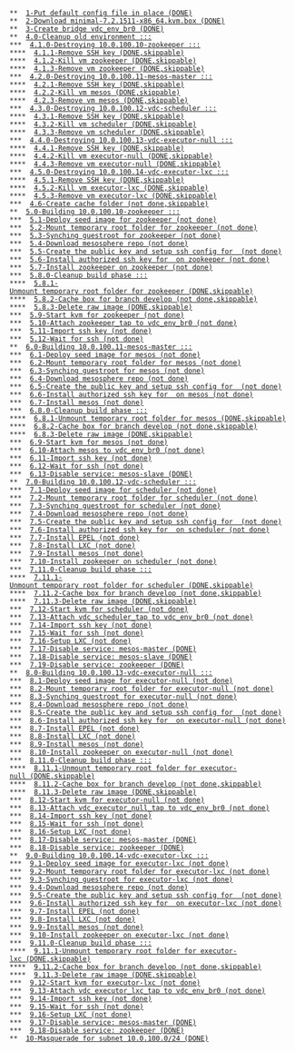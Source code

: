 <code>&#42;&#42;&nbsp;&nbsp;<a href="/./ind-steps/common.source#L45">1-Put&nbsp;default&nbsp;config&nbsp;file&nbsp;in&nbsp;place&nbsp;(DONE)</a></code><br>
<code>&#42;&#42;&nbsp;&nbsp;<a href="/./ind-steps/common.source#L35">2-Download&nbsp;minimal-7.2.1511-x86_64.kvm.box&nbsp;(DONE)</a></code><br>
<code>&#42;&#42;&nbsp;&nbsp;<a href="/./ind-steps/common.source#L9">3-Create&nbsp;bridge&nbsp;vdc_env_br0&nbsp;(DONE)</a></code><br>
<code>&#42;&#42;&nbsp;&nbsp;<a href="/./build.sh#L30">4.0-Cleanup&nbsp;old&nbsp;environment&nbsp;:::</a></code><br>
<code>&#42;&#42;&#42;&nbsp;&nbsp;<a href="/./build.sh#L35">4.1.0-Destroying&nbsp;10.0.100.10-zookeeper&nbsp;:::</a></code><br>
<code>&#42;&#42;&#42;&#42;&nbsp;&nbsp;<a href="/./ind-steps/step-box/common.source#L29">4.1.1-Remove&nbsp;SSH&nbsp;key&nbsp;(DONE,skippable)</a></code><br>
<code>&#42;&#42;&#42;&#42;&nbsp;&nbsp;<a href="/./ind-steps/step-box/common.source#L19">4.1.2-Kill&nbsp;vm&nbsp;zookeeper&nbsp;(DONE,skippable)</a></code><br>
<code>&#42;&#42;&#42;&#42;&nbsp;&nbsp;<a href="/./ind-steps/step-box/common.source#L36">4.1.3-Remove&nbsp;vm&nbsp;zookeeper&nbsp;(DONE,skippable)</a></code><br>
<code>&#42;&#42;&#42;&nbsp;&nbsp;<a href="/./build.sh#L35">4.2.0-Destroying&nbsp;10.0.100.11-mesos-master&nbsp;:::</a></code><br>
<code>&#42;&#42;&#42;&#42;&nbsp;&nbsp;<a href="/./ind-steps/step-box/common.source#L29">4.2.1-Remove&nbsp;SSH&nbsp;key&nbsp;(DONE,skippable)</a></code><br>
<code>&#42;&#42;&#42;&#42;&nbsp;&nbsp;<a href="/./ind-steps/step-box/common.source#L19">4.2.2-Kill&nbsp;vm&nbsp;mesos&nbsp;(DONE,skippable)</a></code><br>
<code>&#42;&#42;&#42;&#42;&nbsp;&nbsp;<a href="/./ind-steps/step-box/common.source#L36">4.2.3-Remove&nbsp;vm&nbsp;mesos&nbsp;(DONE,skippable)</a></code><br>
<code>&#42;&#42;&#42;&nbsp;&nbsp;<a href="/./build.sh#L35">4.3.0-Destroying&nbsp;10.0.100.12-vdc-scheduler&nbsp;:::</a></code><br>
<code>&#42;&#42;&#42;&#42;&nbsp;&nbsp;<a href="/./ind-steps/step-box/common.source#L29">4.3.1-Remove&nbsp;SSH&nbsp;key&nbsp;(DONE,skippable)</a></code><br>
<code>&#42;&#42;&#42;&#42;&nbsp;&nbsp;<a href="/./ind-steps/step-box/common.source#L19">4.3.2-Kill&nbsp;vm&nbsp;scheduler&nbsp;(DONE,skippable)</a></code><br>
<code>&#42;&#42;&#42;&#42;&nbsp;&nbsp;<a href="/./ind-steps/step-box/common.source#L36">4.3.3-Remove&nbsp;vm&nbsp;scheduler&nbsp;(DONE,skippable)</a></code><br>
<code>&#42;&#42;&#42;&nbsp;&nbsp;<a href="/./build.sh#L35">4.4.0-Destroying&nbsp;10.0.100.13-vdc-executor-null&nbsp;:::</a></code><br>
<code>&#42;&#42;&#42;&#42;&nbsp;&nbsp;<a href="/./ind-steps/step-box/common.source#L29">4.4.1-Remove&nbsp;SSH&nbsp;key&nbsp;(DONE,skippable)</a></code><br>
<code>&#42;&#42;&#42;&#42;&nbsp;&nbsp;<a href="/./ind-steps/step-box/common.source#L19">4.4.2-Kill&nbsp;vm&nbsp;executor-null&nbsp;(DONE,skippable)</a></code><br>
<code>&#42;&#42;&#42;&#42;&nbsp;&nbsp;<a href="/./ind-steps/step-box/common.source#L36">4.4.3-Remove&nbsp;vm&nbsp;executor-null&nbsp;(DONE,skippable)</a></code><br>
<code>&#42;&#42;&#42;&nbsp;&nbsp;<a href="/./build.sh#L35">4.5.0-Destroying&nbsp;10.0.100.14-vdc-executor-lxc&nbsp;:::</a></code><br>
<code>&#42;&#42;&#42;&#42;&nbsp;&nbsp;<a href="/./ind-steps/step-box/common.source#L29">4.5.1-Remove&nbsp;SSH&nbsp;key&nbsp;(DONE,skippable)</a></code><br>
<code>&#42;&#42;&#42;&#42;&nbsp;&nbsp;<a href="/./ind-steps/step-box/common.source#L19">4.5.2-Kill&nbsp;vm&nbsp;executor-lxc&nbsp;(DONE,skippable)</a></code><br>
<code>&#42;&#42;&#42;&#42;&nbsp;&nbsp;<a href="/./ind-steps/step-box/common.source#L36">4.5.3-Remove&nbsp;vm&nbsp;executor-lxc&nbsp;(DONE,skippable)</a></code><br>
<code>&#42;&#42;&#42;&nbsp;&nbsp;<a href="/./build.sh#L43">4.6-Create&nbsp;cache&nbsp;folder&nbsp;(not&nbsp;done,skippable)</a></code><br>
<code>&#42;&#42;&nbsp;&nbsp;<a href="/./build.sh#L60">5.0-Building&nbsp;10.0.100.10-zookeeper&nbsp;:::</a></code><br>
<code>&#42;&#42;&#42;&nbsp;&nbsp;<a href="/./ind-steps/step-box/init.sh#L7">5.1-Deploy&nbsp;seed&nbsp;image&nbsp;for&nbsp;zookeeper&nbsp;(not&nbsp;done)</a></code><br>
<code>&#42;&#42;&#42;&nbsp;&nbsp;<a href="/./ind-steps/step-box/init.sh#L15">5.2-Mount&nbsp;temporary&nbsp;root&nbsp;folder&nbsp;for&nbsp;zookeeper&nbsp;(not&nbsp;done)</a></code><br>
<code>&#42;&#42;&#42;&nbsp;&nbsp;<a href="/./ind-steps/step-box/init.sh#L27">5.3-Synching&nbsp;guestroot&nbsp;for&nbsp;zookeeper&nbsp;(not&nbsp;done)</a></code><br>
<code>&#42;&#42;&#42;&nbsp;&nbsp;<a href="/./ind-steps/step-mesosphere/init.sh#L3">5.4-Download&nbsp;mesosphere&nbsp;repo&nbsp;(not&nbsp;done)</a></code><br>
<code>&#42;&#42;&#42;&nbsp;&nbsp;<a href="/./ind-steps/step-ssh/install.sh#L4">5.5-Create&nbsp;the&nbsp;public&nbsp;key&nbsp;and&nbsp;setup&nbsp;ssh&nbsp;config&nbsp;for&nbsp;&nbsp;(not&nbsp;done)</a></code><br>
<code>&#42;&#42;&#42;&nbsp;&nbsp;<a href="/./ind-steps/step-ssh/install.sh#L13">5.6-Install&nbsp;authorized&nbsp;ssh&nbsp;key&nbsp;for&nbsp;&nbsp;on&nbsp;zookeeper&nbsp;(not&nbsp;done)</a></code><br>
<code>&#42;&#42;&#42;&nbsp;&nbsp;<a href="/./ind-steps/step-zookeeper/install.sh#L2">5.7-Install&nbsp;zookeeper&nbsp;on&nbsp;zookeeper&nbsp;(not&nbsp;done)</a></code><br>
<code>&#42;&#42;&#42;&nbsp;&nbsp;<a href="/./ind-steps/step-box/boot.sh#L4">5.8.0-Cleanup&nbsp;build&nbsp;phase&nbsp;:::</a></code><br>
<code>&#42;&#42;&#42;&#42;&nbsp;&nbsp;<a href="/./ind-steps/step-box/common.source#L47">5.8.1-Unmount&nbsp;temporary&nbsp;root&nbsp;folder&nbsp;for&nbsp;zookeeper&nbsp;(DONE,skippable)</a></code><br>
<code>&#42;&#42;&#42;&#42;&nbsp;&nbsp;<a href="/./ind-steps/step-box/boot.sh#L9">5.8.2-Cache&nbsp;box&nbsp;for&nbsp;branch&nbsp;develop&nbsp;(not&nbsp;done,skippable)</a></code><br>
<code>&#42;&#42;&#42;&#42;&nbsp;&nbsp;<a href="/./ind-steps/step-box/boot.sh#L16">5.8.3-Delete&nbsp;raw&nbsp;image&nbsp;(DONE,skippable)</a></code><br>
<code>&#42;&#42;&#42;&nbsp;&nbsp;<a href="/./ind-steps/step-box/boot.sh#L24">5.9-Start&nbsp;kvm&nbsp;for&nbsp;zookeeper&nbsp;(not&nbsp;done)</a></code><br>
<code>&#42;&#42;&#42;&nbsp;&nbsp;<a href="/./ind-steps/step-box/boot.sh#L56">5.10-Attach&nbsp;zookeeper_tap&nbsp;to&nbsp;vdc_env_br0&nbsp;(not&nbsp;done)</a></code><br>
<code>&#42;&#42;&#42;&nbsp;&nbsp;<a href="/./ind-steps/step-ssh/boot.sh#L4">5.11-Import&nbsp;ssh&nbsp;key&nbsp;(not&nbsp;done)</a></code><br>
<code>&#42;&#42;&#42;&nbsp;&nbsp;<a href="/./ind-steps/step-ssh/boot.sh#L12">5.12-Wait&nbsp;for&nbsp;ssh&nbsp;(not&nbsp;done)</a></code><br>
<code>&#42;&#42;&nbsp;&nbsp;<a href="/./build.sh#L60">6.0-Building&nbsp;10.0.100.11-mesos-master&nbsp;:::</a></code><br>
<code>&#42;&#42;&#42;&nbsp;&nbsp;<a href="/./ind-steps/step-box/init.sh#L7">6.1-Deploy&nbsp;seed&nbsp;image&nbsp;for&nbsp;mesos&nbsp;(not&nbsp;done)</a></code><br>
<code>&#42;&#42;&#42;&nbsp;&nbsp;<a href="/./ind-steps/step-box/init.sh#L15">6.2-Mount&nbsp;temporary&nbsp;root&nbsp;folder&nbsp;for&nbsp;mesos&nbsp;(not&nbsp;done)</a></code><br>
<code>&#42;&#42;&#42;&nbsp;&nbsp;<a href="/./ind-steps/step-box/init.sh#L27">6.3-Synching&nbsp;guestroot&nbsp;for&nbsp;mesos&nbsp;(not&nbsp;done)</a></code><br>
<code>&#42;&#42;&#42;&nbsp;&nbsp;<a href="/./ind-steps/step-mesosphere/init.sh#L3">6.4-Download&nbsp;mesosphere&nbsp;repo&nbsp;(not&nbsp;done)</a></code><br>
<code>&#42;&#42;&#42;&nbsp;&nbsp;<a href="/./ind-steps/step-ssh/install.sh#L4">6.5-Create&nbsp;the&nbsp;public&nbsp;key&nbsp;and&nbsp;setup&nbsp;ssh&nbsp;config&nbsp;for&nbsp;&nbsp;(not&nbsp;done)</a></code><br>
<code>&#42;&#42;&#42;&nbsp;&nbsp;<a href="/./ind-steps/step-ssh/install.sh#L13">6.6-Install&nbsp;authorized&nbsp;ssh&nbsp;key&nbsp;for&nbsp;&nbsp;on&nbsp;mesos&nbsp;(not&nbsp;done)</a></code><br>
<code>&#42;&#42;&#42;&nbsp;&nbsp;<a href="/./ind-steps/step-mesos/install.sh#L3">6.7-Install&nbsp;mesos&nbsp;(not&nbsp;done)</a></code><br>
<code>&#42;&#42;&#42;&nbsp;&nbsp;<a href="/./ind-steps/step-box/boot.sh#L4">6.8.0-Cleanup&nbsp;build&nbsp;phase&nbsp;:::</a></code><br>
<code>&#42;&#42;&#42;&#42;&nbsp;&nbsp;<a href="/./ind-steps/step-box/common.source#L47">6.8.1-Unmount&nbsp;temporary&nbsp;root&nbsp;folder&nbsp;for&nbsp;mesos&nbsp;(DONE,skippable)</a></code><br>
<code>&#42;&#42;&#42;&#42;&nbsp;&nbsp;<a href="/./ind-steps/step-box/boot.sh#L9">6.8.2-Cache&nbsp;box&nbsp;for&nbsp;branch&nbsp;develop&nbsp;(not&nbsp;done,skippable)</a></code><br>
<code>&#42;&#42;&#42;&#42;&nbsp;&nbsp;<a href="/./ind-steps/step-box/boot.sh#L16">6.8.3-Delete&nbsp;raw&nbsp;image&nbsp;(DONE,skippable)</a></code><br>
<code>&#42;&#42;&#42;&nbsp;&nbsp;<a href="/./ind-steps/step-box/boot.sh#L24">6.9-Start&nbsp;kvm&nbsp;for&nbsp;mesos&nbsp;(not&nbsp;done)</a></code><br>
<code>&#42;&#42;&#42;&nbsp;&nbsp;<a href="/./ind-steps/step-box/boot.sh#L56">6.10-Attach&nbsp;mesos&nbsp;to&nbsp;vdc_env_br0&nbsp;(not&nbsp;done)</a></code><br>
<code>&#42;&#42;&#42;&nbsp;&nbsp;<a href="/./ind-steps/step-ssh/boot.sh#L4">6.11-Import&nbsp;ssh&nbsp;key&nbsp;(not&nbsp;done)</a></code><br>
<code>&#42;&#42;&#42;&nbsp;&nbsp;<a href="/./ind-steps/step-ssh/boot.sh#L12">6.12-Wait&nbsp;for&nbsp;ssh&nbsp;(not&nbsp;done)</a></code><br>
<code>&#42;&#42;&#42;&nbsp;&nbsp;<a href="/./ind-steps/common.source#L113">6.13-Disable&nbsp;service:&nbsp;mesos-slave&nbsp;(DONE)</a></code><br>
<code>&#42;&#42;&nbsp;&nbsp;<a href="/./build.sh#L60">7.0-Building&nbsp;10.0.100.12-vdc-scheduler&nbsp;:::</a></code><br>
<code>&#42;&#42;&#42;&nbsp;&nbsp;<a href="/./ind-steps/step-box/init.sh#L7">7.1-Deploy&nbsp;seed&nbsp;image&nbsp;for&nbsp;scheduler&nbsp;(not&nbsp;done)</a></code><br>
<code>&#42;&#42;&#42;&nbsp;&nbsp;<a href="/./ind-steps/step-box/init.sh#L15">7.2-Mount&nbsp;temporary&nbsp;root&nbsp;folder&nbsp;for&nbsp;scheduler&nbsp;(not&nbsp;done)</a></code><br>
<code>&#42;&#42;&#42;&nbsp;&nbsp;<a href="/./ind-steps/step-box/init.sh#L27">7.3-Synching&nbsp;guestroot&nbsp;for&nbsp;scheduler&nbsp;(not&nbsp;done)</a></code><br>
<code>&#42;&#42;&#42;&nbsp;&nbsp;<a href="/./ind-steps/step-mesosphere/init.sh#L3">7.4-Download&nbsp;mesosphere&nbsp;repo&nbsp;(not&nbsp;done)</a></code><br>
<code>&#42;&#42;&#42;&nbsp;&nbsp;<a href="/./ind-steps/step-ssh/install.sh#L4">7.5-Create&nbsp;the&nbsp;public&nbsp;key&nbsp;and&nbsp;setup&nbsp;ssh&nbsp;config&nbsp;for&nbsp;&nbsp;(not&nbsp;done)</a></code><br>
<code>&#42;&#42;&#42;&nbsp;&nbsp;<a href="/./ind-steps/step-ssh/install.sh#L13">7.6-Install&nbsp;authorized&nbsp;ssh&nbsp;key&nbsp;for&nbsp;&nbsp;on&nbsp;scheduler&nbsp;(not&nbsp;done)</a></code><br>
<code>&#42;&#42;&#42;&nbsp;&nbsp;<a href="/./ind-steps/step-epel/install.sh#L4">7.7-Install&nbsp;EPEL&nbsp;(not&nbsp;done)</a></code><br>
<code>&#42;&#42;&#42;&nbsp;&nbsp;<a href="/./ind-steps/step-lxc/install.sh#L4">7.8-Install&nbsp;LXC&nbsp;(not&nbsp;done)</a></code><br>
<code>&#42;&#42;&#42;&nbsp;&nbsp;<a href="/./ind-steps/step-mesos/install.sh#L3">7.9-Install&nbsp;mesos&nbsp;(not&nbsp;done)</a></code><br>
<code>&#42;&#42;&#42;&nbsp;&nbsp;<a href="/./ind-steps/step-zookeeper/install.sh#L2">7.10-Install&nbsp;zookeeper&nbsp;on&nbsp;scheduler&nbsp;(not&nbsp;done)</a></code><br>
<code>&#42;&#42;&#42;&nbsp;&nbsp;<a href="/./ind-steps/step-box/boot.sh#L4">7.11.0-Cleanup&nbsp;build&nbsp;phase&nbsp;:::</a></code><br>
<code>&#42;&#42;&#42;&#42;&nbsp;&nbsp;<a href="/./ind-steps/step-box/common.source#L47">7.11.1-Unmount&nbsp;temporary&nbsp;root&nbsp;folder&nbsp;for&nbsp;scheduler&nbsp;(DONE,skippable)</a></code><br>
<code>&#42;&#42;&#42;&#42;&nbsp;&nbsp;<a href="/./ind-steps/step-box/boot.sh#L9">7.11.2-Cache&nbsp;box&nbsp;for&nbsp;branch&nbsp;develop&nbsp;(not&nbsp;done,skippable)</a></code><br>
<code>&#42;&#42;&#42;&#42;&nbsp;&nbsp;<a href="/./ind-steps/step-box/boot.sh#L16">7.11.3-Delete&nbsp;raw&nbsp;image&nbsp;(DONE,skippable)</a></code><br>
<code>&#42;&#42;&#42;&nbsp;&nbsp;<a href="/./ind-steps/step-box/boot.sh#L24">7.12-Start&nbsp;kvm&nbsp;for&nbsp;scheduler&nbsp;(not&nbsp;done)</a></code><br>
<code>&#42;&#42;&#42;&nbsp;&nbsp;<a href="/./ind-steps/step-box/boot.sh#L56">7.13-Attach&nbsp;vdc_scheduler_tap&nbsp;to&nbsp;vdc_env_br0&nbsp;(not&nbsp;done)</a></code><br>
<code>&#42;&#42;&#42;&nbsp;&nbsp;<a href="/./ind-steps/step-ssh/boot.sh#L4">7.14-Import&nbsp;ssh&nbsp;key&nbsp;(not&nbsp;done)</a></code><br>
<code>&#42;&#42;&#42;&nbsp;&nbsp;<a href="/./ind-steps/step-ssh/boot.sh#L12">7.15-Wait&nbsp;for&nbsp;ssh&nbsp;(not&nbsp;done)</a></code><br>
<code>&#42;&#42;&#42;&nbsp;&nbsp;<a href="/./ind-steps/step-lxc/postconfigure.sh#L4">7.16-Setup&nbsp;LXC&nbsp;(not&nbsp;done)</a></code><br>
<code>&#42;&#42;&#42;&nbsp;&nbsp;<a href="/./ind-steps/common.source#L113">7.17-Disable&nbsp;service:&nbsp;mesos-master&nbsp;(DONE)</a></code><br>
<code>&#42;&#42;&#42;&nbsp;&nbsp;<a href="/./ind-steps/common.source#L113">7.18-Disable&nbsp;service:&nbsp;mesos-slave&nbsp;(DONE)</a></code><br>
<code>&#42;&#42;&#42;&nbsp;&nbsp;<a href="/./ind-steps/common.source#L113">7.19-Disable&nbsp;service:&nbsp;zookeeper&nbsp;(DONE)</a></code><br>
<code>&#42;&#42;&nbsp;&nbsp;<a href="/./build.sh#L60">8.0-Building&nbsp;10.0.100.13-vdc-executor-null&nbsp;:::</a></code><br>
<code>&#42;&#42;&#42;&nbsp;&nbsp;<a href="/./ind-steps/step-box/init.sh#L7">8.1-Deploy&nbsp;seed&nbsp;image&nbsp;for&nbsp;executor-null&nbsp;(not&nbsp;done)</a></code><br>
<code>&#42;&#42;&#42;&nbsp;&nbsp;<a href="/./ind-steps/step-box/init.sh#L15">8.2-Mount&nbsp;temporary&nbsp;root&nbsp;folder&nbsp;for&nbsp;executor-null&nbsp;(not&nbsp;done)</a></code><br>
<code>&#42;&#42;&#42;&nbsp;&nbsp;<a href="/./ind-steps/step-box/init.sh#L27">8.3-Synching&nbsp;guestroot&nbsp;for&nbsp;executor-null&nbsp;(not&nbsp;done)</a></code><br>
<code>&#42;&#42;&#42;&nbsp;&nbsp;<a href="/./ind-steps/step-mesosphere/init.sh#L3">8.4-Download&nbsp;mesosphere&nbsp;repo&nbsp;(not&nbsp;done)</a></code><br>
<code>&#42;&#42;&#42;&nbsp;&nbsp;<a href="/./ind-steps/step-ssh/install.sh#L4">8.5-Create&nbsp;the&nbsp;public&nbsp;key&nbsp;and&nbsp;setup&nbsp;ssh&nbsp;config&nbsp;for&nbsp;&nbsp;(not&nbsp;done)</a></code><br>
<code>&#42;&#42;&#42;&nbsp;&nbsp;<a href="/./ind-steps/step-ssh/install.sh#L13">8.6-Install&nbsp;authorized&nbsp;ssh&nbsp;key&nbsp;for&nbsp;&nbsp;on&nbsp;executor-null&nbsp;(not&nbsp;done)</a></code><br>
<code>&#42;&#42;&#42;&nbsp;&nbsp;<a href="/./ind-steps/step-epel/install.sh#L4">8.7-Install&nbsp;EPEL&nbsp;(not&nbsp;done)</a></code><br>
<code>&#42;&#42;&#42;&nbsp;&nbsp;<a href="/./ind-steps/step-lxc/install.sh#L4">8.8-Install&nbsp;LXC&nbsp;(not&nbsp;done)</a></code><br>
<code>&#42;&#42;&#42;&nbsp;&nbsp;<a href="/./ind-steps/step-mesos/install.sh#L3">8.9-Install&nbsp;mesos&nbsp;(not&nbsp;done)</a></code><br>
<code>&#42;&#42;&#42;&nbsp;&nbsp;<a href="/./ind-steps/step-zookeeper/install.sh#L2">8.10-Install&nbsp;zookeeper&nbsp;on&nbsp;executor-null&nbsp;(not&nbsp;done)</a></code><br>
<code>&#42;&#42;&#42;&nbsp;&nbsp;<a href="/./ind-steps/step-box/boot.sh#L4">8.11.0-Cleanup&nbsp;build&nbsp;phase&nbsp;:::</a></code><br>
<code>&#42;&#42;&#42;&#42;&nbsp;&nbsp;<a href="/./ind-steps/step-box/common.source#L47">8.11.1-Unmount&nbsp;temporary&nbsp;root&nbsp;folder&nbsp;for&nbsp;executor-null&nbsp;(DONE,skippable)</a></code><br>
<code>&#42;&#42;&#42;&#42;&nbsp;&nbsp;<a href="/./ind-steps/step-box/boot.sh#L9">8.11.2-Cache&nbsp;box&nbsp;for&nbsp;branch&nbsp;develop&nbsp;(not&nbsp;done,skippable)</a></code><br>
<code>&#42;&#42;&#42;&#42;&nbsp;&nbsp;<a href="/./ind-steps/step-box/boot.sh#L16">8.11.3-Delete&nbsp;raw&nbsp;image&nbsp;(DONE,skippable)</a></code><br>
<code>&#42;&#42;&#42;&nbsp;&nbsp;<a href="/./ind-steps/step-box/boot.sh#L24">8.12-Start&nbsp;kvm&nbsp;for&nbsp;executor-null&nbsp;(not&nbsp;done)</a></code><br>
<code>&#42;&#42;&#42;&nbsp;&nbsp;<a href="/./ind-steps/step-box/boot.sh#L56">8.13-Attach&nbsp;vdc_executor_null_tap&nbsp;to&nbsp;vdc_env_br0&nbsp;(not&nbsp;done)</a></code><br>
<code>&#42;&#42;&#42;&nbsp;&nbsp;<a href="/./ind-steps/step-ssh/boot.sh#L4">8.14-Import&nbsp;ssh&nbsp;key&nbsp;(not&nbsp;done)</a></code><br>
<code>&#42;&#42;&#42;&nbsp;&nbsp;<a href="/./ind-steps/step-ssh/boot.sh#L12">8.15-Wait&nbsp;for&nbsp;ssh&nbsp;(not&nbsp;done)</a></code><br>
<code>&#42;&#42;&#42;&nbsp;&nbsp;<a href="/./ind-steps/step-lxc/postconfigure.sh#L4">8.16-Setup&nbsp;LXC&nbsp;(not&nbsp;done)</a></code><br>
<code>&#42;&#42;&#42;&nbsp;&nbsp;<a href="/./ind-steps/common.source#L113">8.17-Disable&nbsp;service:&nbsp;mesos-master&nbsp;(DONE)</a></code><br>
<code>&#42;&#42;&#42;&nbsp;&nbsp;<a href="/./ind-steps/common.source#L113">8.18-Disable&nbsp;service:&nbsp;zookeeper&nbsp;(DONE)</a></code><br>
<code>&#42;&#42;&nbsp;&nbsp;<a href="/./build.sh#L60">9.0-Building&nbsp;10.0.100.14-vdc-executor-lxc&nbsp;:::</a></code><br>
<code>&#42;&#42;&#42;&nbsp;&nbsp;<a href="/./ind-steps/step-box/init.sh#L7">9.1-Deploy&nbsp;seed&nbsp;image&nbsp;for&nbsp;executor-lxc&nbsp;(not&nbsp;done)</a></code><br>
<code>&#42;&#42;&#42;&nbsp;&nbsp;<a href="/./ind-steps/step-box/init.sh#L15">9.2-Mount&nbsp;temporary&nbsp;root&nbsp;folder&nbsp;for&nbsp;executor-lxc&nbsp;(not&nbsp;done)</a></code><br>
<code>&#42;&#42;&#42;&nbsp;&nbsp;<a href="/./ind-steps/step-box/init.sh#L27">9.3-Synching&nbsp;guestroot&nbsp;for&nbsp;executor-lxc&nbsp;(not&nbsp;done)</a></code><br>
<code>&#42;&#42;&#42;&nbsp;&nbsp;<a href="/./ind-steps/step-mesosphere/init.sh#L3">9.4-Download&nbsp;mesosphere&nbsp;repo&nbsp;(not&nbsp;done)</a></code><br>
<code>&#42;&#42;&#42;&nbsp;&nbsp;<a href="/./ind-steps/step-ssh/install.sh#L4">9.5-Create&nbsp;the&nbsp;public&nbsp;key&nbsp;and&nbsp;setup&nbsp;ssh&nbsp;config&nbsp;for&nbsp;&nbsp;(not&nbsp;done)</a></code><br>
<code>&#42;&#42;&#42;&nbsp;&nbsp;<a href="/./ind-steps/step-ssh/install.sh#L13">9.6-Install&nbsp;authorized&nbsp;ssh&nbsp;key&nbsp;for&nbsp;&nbsp;on&nbsp;executor-lxc&nbsp;(not&nbsp;done)</a></code><br>
<code>&#42;&#42;&#42;&nbsp;&nbsp;<a href="/./ind-steps/step-epel/install.sh#L4">9.7-Install&nbsp;EPEL&nbsp;(not&nbsp;done)</a></code><br>
<code>&#42;&#42;&#42;&nbsp;&nbsp;<a href="/./ind-steps/step-lxc/install.sh#L4">9.8-Install&nbsp;LXC&nbsp;(not&nbsp;done)</a></code><br>
<code>&#42;&#42;&#42;&nbsp;&nbsp;<a href="/./ind-steps/step-mesos/install.sh#L3">9.9-Install&nbsp;mesos&nbsp;(not&nbsp;done)</a></code><br>
<code>&#42;&#42;&#42;&nbsp;&nbsp;<a href="/./ind-steps/step-zookeeper/install.sh#L2">9.10-Install&nbsp;zookeeper&nbsp;on&nbsp;executor-lxc&nbsp;(not&nbsp;done)</a></code><br>
<code>&#42;&#42;&#42;&nbsp;&nbsp;<a href="/./ind-steps/step-box/boot.sh#L4">9.11.0-Cleanup&nbsp;build&nbsp;phase&nbsp;:::</a></code><br>
<code>&#42;&#42;&#42;&#42;&nbsp;&nbsp;<a href="/./ind-steps/step-box/common.source#L47">9.11.1-Unmount&nbsp;temporary&nbsp;root&nbsp;folder&nbsp;for&nbsp;executor-lxc&nbsp;(DONE,skippable)</a></code><br>
<code>&#42;&#42;&#42;&#42;&nbsp;&nbsp;<a href="/./ind-steps/step-box/boot.sh#L9">9.11.2-Cache&nbsp;box&nbsp;for&nbsp;branch&nbsp;develop&nbsp;(not&nbsp;done,skippable)</a></code><br>
<code>&#42;&#42;&#42;&#42;&nbsp;&nbsp;<a href="/./ind-steps/step-box/boot.sh#L16">9.11.3-Delete&nbsp;raw&nbsp;image&nbsp;(DONE,skippable)</a></code><br>
<code>&#42;&#42;&#42;&nbsp;&nbsp;<a href="/./ind-steps/step-box/boot.sh#L24">9.12-Start&nbsp;kvm&nbsp;for&nbsp;executor-lxc&nbsp;(not&nbsp;done)</a></code><br>
<code>&#42;&#42;&#42;&nbsp;&nbsp;<a href="/./ind-steps/step-box/boot.sh#L56">9.13-Attach&nbsp;vdc_executor_lxc_tap&nbsp;to&nbsp;vdc_env_br0&nbsp;(not&nbsp;done)</a></code><br>
<code>&#42;&#42;&#42;&nbsp;&nbsp;<a href="/./ind-steps/step-ssh/boot.sh#L4">9.14-Import&nbsp;ssh&nbsp;key&nbsp;(not&nbsp;done)</a></code><br>
<code>&#42;&#42;&#42;&nbsp;&nbsp;<a href="/./ind-steps/step-ssh/boot.sh#L12">9.15-Wait&nbsp;for&nbsp;ssh&nbsp;(not&nbsp;done)</a></code><br>
<code>&#42;&#42;&#42;&nbsp;&nbsp;<a href="/./ind-steps/step-lxc/postconfigure.sh#L4">9.16-Setup&nbsp;LXC&nbsp;(not&nbsp;done)</a></code><br>
<code>&#42;&#42;&#42;&nbsp;&nbsp;<a href="/./ind-steps/common.source#L113">9.17-Disable&nbsp;service:&nbsp;mesos-master&nbsp;(DONE)</a></code><br>
<code>&#42;&#42;&#42;&nbsp;&nbsp;<a href="/./ind-steps/common.source#L113">9.18-Disable&nbsp;service:&nbsp;zookeeper&nbsp;(DONE)</a></code><br>
<code>&#42;&#42;&nbsp;&nbsp;<a href="/./ind-steps/common.source#L56">10-Masquerade&nbsp;for&nbsp;subnet&nbsp;10.0.100.0/24&nbsp;(DONE)</a></code><br>
